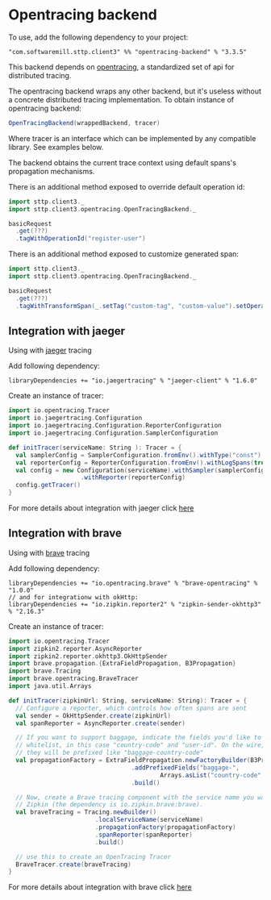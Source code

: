 # Opentracing backend 

To use, add the following dependency to your project:

```
"com.softwaremill.sttp.client3" %% "opentracing-backend" % "3.3.5"
```

This backend depends on [opentracing](https://github.com/opentracing/opentracing-java), a standardized set of api for distributed tracing.

The opentracing backend wraps any other backend, but it's useless without a concrete distributed tracing implementation. To obtain instance of opentracing backend:

```scala
OpenTracingBackend(wrappedBackend, tracer)
```

Where tracer is an interface which can be implemented by any compatible library. See examples below.

The backend obtains the current trace context using default spans's propagation mechanisms. 

There is an additional method exposed to override default operation id:

```scala
import sttp.client3._
import sttp.client3.opentracing.OpenTracingBackend._

basicRequest
  .get(???)
  .tagWithOperationId("register-user")
```

There is an additional method exposed to customize generated span:

```scala
import sttp.client3._
import sttp.client3.opentracing.OpenTracingBackend._

basicRequest
  .get(???)
  .tagWithTransformSpan(_.setTag("custom-tag", "custom-value").setOperationName("new-name").log("my-event"))
```

## Integration with jaeger

Using with [jaeger](https://www.jaegertracing.io/) tracing

Add following dependency:

```
libraryDependencies += "io.jaegertracing" % "jaeger-client" % "1.6.0"
```

Create an instance of tracer:

```scala
import io.opentracing.Tracer
import io.jaegertracing.Configuration
import io.jaegertracing.Configuration.ReporterConfiguration
import io.jaegertracing.Configuration.SamplerConfiguration

def initTracer(serviceName: String ): Tracer = {
  val samplerConfig = SamplerConfiguration.fromEnv().withType("const").withParam(1)
  val reporterConfig = ReporterConfiguration.fromEnv().withLogSpans(true)
  val config = new Configuration(serviceName).withSampler(samplerConfig)
                    .withReporter(reporterConfig)
  config.getTracer()
}
```          

For more details about integration with jaeger click [here](https://github.com/jaegertracing/jaeger-client-java)

## Integration with brave

Using with [brave](https://github.com/openzipkin/brave) tracing

Add following dependency:

```
libraryDependencies += "io.opentracing.brave" % "brave-opentracing" % "1.0.0"
// and for integrationw with okHttp:
libraryDependencies += "io.zipkin.reporter2" % "zipkin-sender-okhttp3" % "2.16.3" 
```

Create an instance of tracer:

```scala
import io.opentracing.Tracer
import zipkin2.reporter.AsyncReporter
import zipkin2.reporter.okhttp3.OkHttpSender
import brave.propagation.{ExtraFieldPropagation, B3Propagation}
import brave.Tracing
import brave.opentracing.BraveTracer
import java.util.Arrays

def initTracer(zipkinUrl: String, serviceName: String): Tracer = {
  // Configure a reporter, which controls how often spans are sent
  val sender = OkHttpSender.create(zipkinUrl)
  val spanReporter = AsyncReporter.create(sender)

  // If you want to support baggage, indicate the fields you'd like to
  // whitelist, in this case "country-code" and "user-id". On the wire,
  // they will be prefixed like "baggage-country-code"
  val propagationFactory = ExtraFieldPropagation.newFactoryBuilder(B3Propagation.FACTORY)
                                  .addPrefixedFields("baggage-",
                                          Arrays.asList("country-code", "user-id"))
                                  .build()

  // Now, create a Brave tracing component with the service name you want to see in
  // Zipkin (the dependency is io.zipkin.brave:brave).
  val braveTracing = Tracing.newBuilder()
                        .localServiceName(serviceName)
                        .propagationFactory(propagationFactory)
                        .spanReporter(spanReporter)
                        .build()

  // use this to create an OpenTracing Tracer
  BraveTracer.create(braveTracing)
}
```

For more details about integration with brave click [here](https://github.com/openzipkin-contrib/brave-opentracing)
